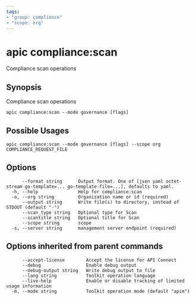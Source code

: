 ```yaml
---
tags:
- "group: compliance"
- "scope: org"
---
```

# apic compliance:scan

Compliance scan operations

## Synopsis

Compliance scan operations

```
apic compliance:scan --mode governance [flags]
```

## Possible Usages

```
apic compliance:scan --mode governance [flags] --scope org COMPLIANCE_REQUEST_FILE
```

## Options

```
      --format string      Output format. One of [json yaml octet-stream go-template=... go-template-file=...], defaults to yaml.
  -h, --help               Help for compliance:scan
  -o, --org string         Organization name or id (required)
      --output string      Write file(s) to directory, instead of STDOUT (default "-")
      --scan_type string   Optional type for Scan
      --scantitle string   Optional title for Scan
      --scope string       scope
  -s, --server string      management server endpoint (required)
```

## Options inherited from parent commands

```
      --accept-license        Accept the license for API Connect
      --debug                 Enable debug output
      --debug-output string   Write debug output to file
      --lang string           Toolkit operation language
      --live-help             Enable or disable tracking of limited usage information
  -m, --mode string           Toolkit operation mode (default "apim")
```
